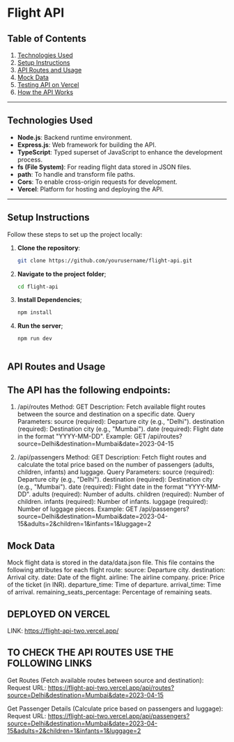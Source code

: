 # Flight API

## Table of Contents
1. [Technologies Used](#technologies-used)
2. [Setup Instructions](#setup-instructions)
3. [API Routes and Usage](#api-routes-and-usage)
4. [Mock Data](#mock-data)
5. [Testing API on Vercel](#testing-api-on-vercel)
6. [How the API Works](#how-the-api-works)

---

## Technologies Used

- **Node.js**: Backend runtime environment.
- **Express.js**: Web framework for building the API.
- **TypeScript**: Typed superset of JavaScript to enhance the development process.
- **fs (File System)**: For reading flight data stored in JSON files.
- **path**: To handle and transform file paths.
- **Cors**: To enable cross-origin requests for development.
- **Vercel**: Platform for hosting and deploying the API.

---

## Setup Instructions

Follow these steps to set up the project locally:

1. **Clone the repository**:
   ```bash
   git clone https://github.com/yourusername/flight-api.git

2. **Navigate to the project folder**;
   ```bash
   cd flight-api
   
3. **Install Dependencies**;
   ```bash
   npm install
   
4. **Run the server**;
   ```bash
   npm run dev



## API Routes and Usage
## The API has the following endpoints:
1. /api/routes
Method: GET
Description: Fetch available flight routes between the source and destination on a specific date.
Query Parameters:
source (required): Departure city (e.g., "Delhi").
destination (required): Destination city (e.g., "Mumbai").
date (required): Flight date in the format "YYYY-MM-DD".
Example:
GET /api/routes?source=Delhi&destination=Mumbai&date=2023-04-15

2. /api/passengers
Method: GET
Description: Fetch flight routes and calculate the total price based on the number of passengers (adults, children, infants) and luggage.
Query Parameters:
source (required): Departure city (e.g., "Delhi").
destination (required): Destination city (e.g., "Mumbai").
date (required): Flight date in the format "YYYY-MM-DD".
adults (required): Number of adults.
children (required): Number of children.
infants (required): Number of infants.
luggage (required): Number of luggage pieces.
Example:
GET /api/passengers?source=Delhi&destination=Mumbai&date=2023-04-15&adults=2&children=1&infants=1&luggage=2

## Mock Data
Mock flight data is stored in the data/data.json file. This file contains the following attributes for each flight route:
source: Departure city.
destination: Arrival city.
date: Date of the flight.
airline: The airline company.
price: Price of the ticket (in INR).
departure_time: Time of departure.
arrival_time: Time of arrival.
remaining_seats_percentage: Percentage of remaining seats.

## DEPLOYED ON VERCEL
LINK: https://flight-api-two.vercel.app/


## TO CHECK THE API ROUTES USE THE FOLLOWING LINKS
Get Routes (Fetch available routes between source and destination):
Request URL: https://flight-api-two.vercel.app/api/routes?source=Delhi&destination=Mumbai&date=2023-04-15

Get Passenger Details (Calculate price based on passengers and luggage):
Request URL: https://flight-api-two.vercel.app/api/passengers?source=Delhi&destination=Mumbai&date=2023-04-15&adults=2&children=1&infants=1&luggage=2
